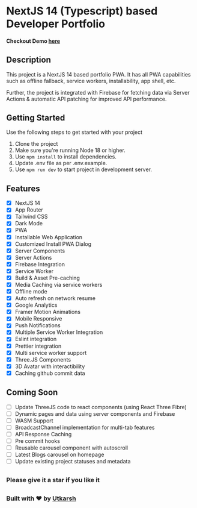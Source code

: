 # NextJS 14 (Typescript) based Developer Portfolio
#### Checkout Demo [here](https://utkarshrajput.com/)

## Description
This project is a NextJS 14 based portfolio PWA. It has all PWA capabilities such as offline fallback, service workers, installability, app shell, etc. 

Further, the project is integrated with Firebase for fetching data via Server Actions & automatic API patching for improved API performance.

## Getting Started
Use the following steps to get started with your project
1. Clone the project
2. Make sure you're running Node 18 or higher.
3. Use `npm install` to install dependencies.
4. Update .env file as per .env.example.
5. Use `npm run dev` to start project in development server.

## Features
- [x] NextJS 14
- [x] App Router
- [x] Tailwind CSS
- [x] Dark Mode
- [x] PWA
- [x] Installable Web Application
- [x] Customized Install PWA Dialog
- [x] Server Components
- [x] Server Actions
- [x] Firebase Integration
- [x] Service Worker
- [x] Build & Asset Pre-caching
- [x] Media Caching via service workers
- [x] Offline mode
- [x] Auto refresh on network resume
- [x] Google Analytics
- [x] Framer Motion Animations
- [x] Mobile Responsive
- [x] Push Notifications
- [x] Multiple Service Worker Integration
- [x] Eslint integration
- [x] Prettier integration
- [x] Multi service worker support
- [x] Three.JS Components
- [x] 3D Avatar with interactibility
- [x] Caching github commit data

 ## Coming Soon
- [ ] Update ThreeJS code to react components (using React Three Fibre)
- [ ] Dynamic pages and data using server components and Firebase
- [ ] WASM Support
- [ ] BroadcastChannel implementation for multi-tab features
- [ ] API Response Caching
- [ ] Pre commit hooks
- [ ] Reusable carousel component with autoscroll
- [ ] Latest Blogs carousel on homepage
- [ ] Update existing project statuses and metadata

##
### Please give it a star if you like it
##

### Built with ❤️ by [Utkarsh](https://www.linkedin.com/in/utkarsh-rajput/)
##
